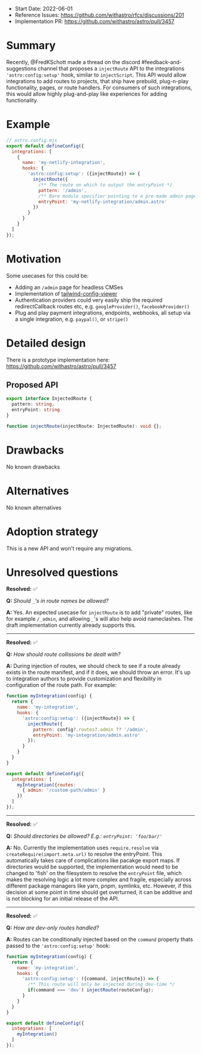 - Start Date: 2022-06-01
- Reference Issues: https://github.com/withastro/rfcs/discussions/201
- Implementation PR: https://github.com/withastro/astro/pull/3457

# Summary

Recently, @FredKSchott made a thread on the discord #feedback-and-suggestions channel that proposes a `injectRoute` API to the integrations `'astro:config:setup'` hook, similar to `injectScript`. This API would allow integrations to add routes to projects, that ship have prebuild, plug-n-play functionality, pages, or route handlers. For consumers of such integrations, this would allow highly plug-and-play like experiences for adding functionality.

# Example

```js
// astro.config.mjs
export default defineConfig({
  integrations: [
    {
      name: 'my-netlify-integration',
      hooks: {
        'astro:config:setup': ({injectRoute}) => {
          injectRoute({
            /** The route on which to output the entryPoint */
            pattern: '/admin',
            /** Bare module specifier pointing to a pre-made admin page */
            entryPoint: 'my-netlify-integration/admin.astro'
          })
        }
      }
    }
  ]
});
```

# Motivation

Some usecases for this could be:
- Adding an `/admin` page for headless CMSes
- Implementation of [tailwind-config-viewer](https://github.com/rogden/tailwind-config-viewer)
- Authentication providers could very easily ship the required redirectCallback routes etc, e.g. `googleProvider()`, `facebookProvider()`
- Plug and play payment integrations, endpoints, webhooks, all setup via a single integration, e.g. `paypal()`, or `stripe()`

# Detailed design

There is a prototype implementation here: 
https://github.com/withastro/astro/pull/3457

## Proposed API

```ts
export interface InjectedRoute {
  pattern: string,
  entryPoint: string
}

function injectRoute(injectRoute: InjectedRoute): void {};
```

# Drawbacks

No known drawbacks

# Alternatives

No known alternatives

# Adoption strategy

This is a new API and won't require any migrations.

# Unresolved questions

**Resolved:** ✅

**Q:** _Should `_`'s in route names be allowed?_

**A:** Yes. An expected usecase for `injectRoute` is to add "private" routes, like for example `/_admin`, and allowing `_`'s will also help avoid nameclashes. The draft implementation currently already supports this.

<hr/>

**Resolved:** ✅

**Q:** _How should route collissions be dealt with?_

**A:** During injection of routes, we should check to see if a route already exists in the route manifest, and if it does, we should throw an error. It's up to integration authors to provide customization and flexibility in configuration of the route path. For example:

```js
function myIntegration(config) {
  return {
    name: 'my-integration',
    hooks: {
      'astro:config:setup': ({injectRoute}) => {
        injectRoute({
          pattern: config?.routes?.admin ?? '/admin',
          entryPoint: 'my-integration/admin.astro'
        });
      }
    }
  }
}

export default defineConfig({
  integrations: [
    myIntegration({routes: 
      { admin: '/custom-path/admin' }
    })
  ]
});
```

<hr/>

**Resolved:** ✅

**Q:** _Should directories be allowed? E.g.: `entryPoint: 'foo/bar/'`_

**A:** No. Currently the implementation uses `require.resolve` via `createRequire(import.meta.url)` to resolve the entryPoint. This automatically takes care of complications like pacakge export maps. If directories would be supported, the implementation would need to be changed to 'fish' on the filesystem to resolve the `entryPoint` file, which makes the resolving logic a lot more complex and fragile, especially across different package managers like yarn, pnpm, symlinks, etc. However, if this decision at some point in time should get overturned, it can be additive and is not blocking for an initial release of the API.

<hr/>

**Resolved:** ✅

**Q:** _How are dev-only routes handled?_

**A:** Routes can be conditionally injected based on the `command` property thats passed to the `'astro:config:setup'` hook:

```js
function myIntegration(config) {
  return {
    name: 'my-integration',
    hooks: {
      'astro:config:setup': ({command, injectRoute}) => {
        /** This route will only be injected during dev-time */
        if(command === 'dev') injectRoute(routeConfig);
      }
    }
  }
}

export default defineConfig({
  integrations: [
    myIntegration()
  ]
});
```